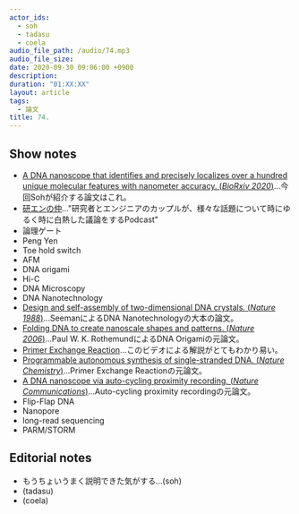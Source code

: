 ```yaml
---
actor_ids:
  - soh
  - tadasu
  - coela
audio_file_path: /audio/74.mp3
audio_file_size: 
date: 2020-09-30 09:06:00 +0900
description: 
duration: "01:XX:XX"
layout: article
tags:
  - 論文
title: 74. 
---
```

## Show notes
- [A DNA nanoscope that identifies and precisely localizes over a hundred unique molecular features with nanometer accuracy. (_BioRxiv 2020_)](https://www.biorxiv.org/content/10.1101/2020.08.27.271072v1)...今回Sohが紹介する論文はこれ。
- [研エンの仲](https://anchor.fm/ken-en-no-naka)..."研究者とエンジニアのカップルが、様々な話題について時にゆるく時に白熱した議論をするPodcast"
- 論理ゲート
- Peng Yen
- Toe hold switch
- AFM
- DNA origami
- Hi-C
- DNA Microscopy
- DNA Nanotechnology
- [Design and self-assembly of two-dimensional DNA crystals. (_Nature 1988_)](https://www.nature.com/articles/28998)...SeemanによるDNA Nanotechnologyの大本の論文。
- [Folding DNA to create nanoscale shapes and patterns. (_Nature 2006_)](https://www.nature.com/articles/nature04586)...Paul W. K. RothemundによるDNA Origamiの元論文。
- [Primer Exchange Reaction](https://wyss.harvard.edu/news/autonomously-growing-synthetic-dna-strands/)...このビデオによる解説がとてもわかり易い。
- [Programmable autonomous synthesis of single-stranded DNA. (_Nature Chemistry_)](https://www.nature.com/articles/nchem.2872)...Primer Exchange Reactionの元論文。
- [A DNA nanoscope via auto-cycling proximity recording. (_Nature Communications_)](https://www.nature.com/articles/s41467-017-00542-3)...Auto-cycling proximity recordingの元論文。
- Flip-Flap DNA
- Nanopore
- long-read sequencing
- PARM/STORM

## Editorial notes
- もうちょいうまく説明できた気がする...(soh)
- (tadasu)
- (coela)
